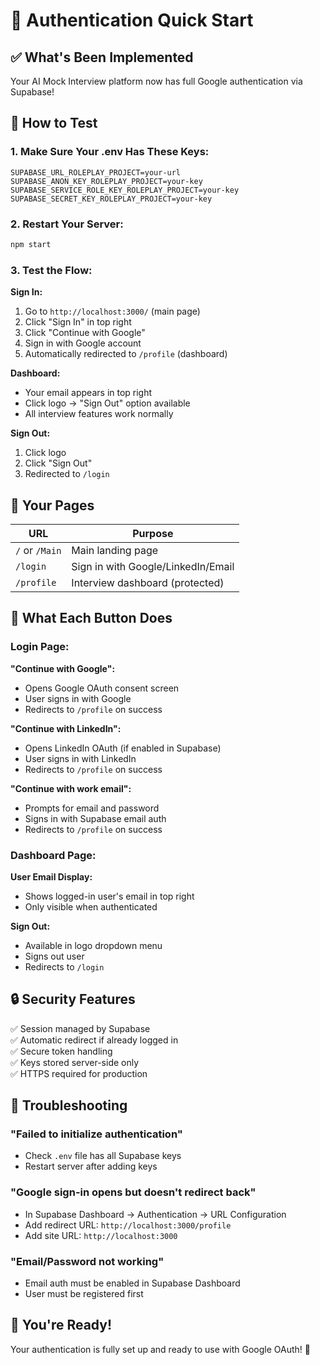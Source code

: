 # 🔐 Authentication Quick Start

## ✅ What's Been Implemented

Your AI Mock Interview platform now has full Google authentication via Supabase!

## 🚀 How to Test

### 1. **Make Sure Your .env Has These Keys:**
```
SUPABASE_URL_ROLEPLAY_PROJECT=your-url
SUPABASE_ANON_KEY_ROLEPLAY_PROJECT=your-key
SUPABASE_SERVICE_ROLE_KEY_ROLEPLAY_PROJECT=your-key
SUPABASE_SECRET_KEY_ROLEPLAY_PROJECT=your-key
```

### 2. **Restart Your Server:**
```bash
npm start
```

### 3. **Test the Flow:**

**Sign In:**
1. Go to `http://localhost:3000/` (main page)
2. Click "Sign In" in top right
3. Click "Continue with Google"
4. Sign in with Google account
5. Automatically redirected to `/profile` (dashboard)

**Dashboard:**
- Your email appears in top right
- Click logo → "Sign Out" option available
- All interview features work normally

**Sign Out:**
1. Click logo
2. Click "Sign Out"
3. Redirected to `/login`

## 📍 Your Pages

| URL | Purpose |
|-----|---------|
| `/` or `/Main` | Main landing page |
| `/login` | Sign in with Google/LinkedIn/Email |
| `/profile` | Interview dashboard (protected) |

## 🔧 What Each Button Does

### Login Page:

**"Continue with Google":**
- Opens Google OAuth consent screen
- User signs in with Google
- Redirects to `/profile` on success

**"Continue with LinkedIn":**
- Opens LinkedIn OAuth (if enabled in Supabase)
- User signs in with LinkedIn
- Redirects to `/profile` on success

**"Continue with work email":**
- Prompts for email and password
- Signs in with Supabase email auth
- Redirects to `/profile` on success

### Dashboard Page:

**User Email Display:**
- Shows logged-in user's email in top right
- Only visible when authenticated

**Sign Out:**
- Available in logo dropdown menu
- Signs out user
- Redirects to `/login`

## 🔒 Security Features

✅ Session managed by Supabase  
✅ Automatic redirect if already logged in  
✅ Secure token handling  
✅ Keys stored server-side only  
✅ HTTPS required for production  

## 🐛 Troubleshooting

### "Failed to initialize authentication"
- Check `.env` file has all Supabase keys
- Restart server after adding keys

### "Google sign-in opens but doesn't redirect back"
- In Supabase Dashboard → Authentication → URL Configuration
- Add redirect URL: `http://localhost:3000/profile`
- Add site URL: `http://localhost:3000`

### "Email/Password not working"
- Email auth must be enabled in Supabase Dashboard
- User must be registered first

## 🎉 You're Ready!

Your authentication is fully set up and ready to use with Google OAuth! 🚀

